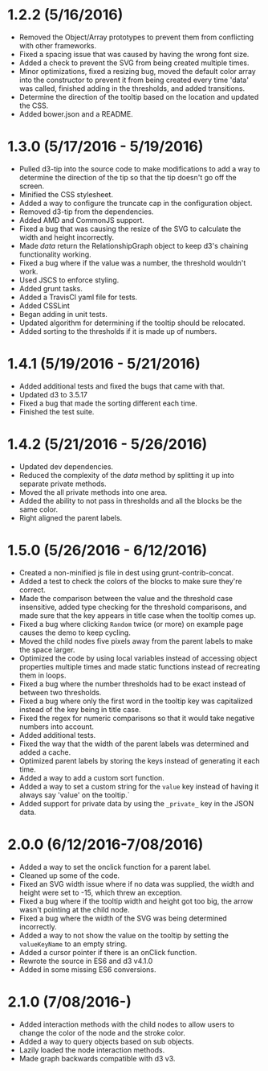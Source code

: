 # 1.2.2 (5/16/2016)
* Removed the Object/Array prototypes to prevent them from conflicting with other frameworks.
* Fixed a spacing issue that was caused by having the wrong font size.
* Added a check to prevent the SVG from being created multiple times.
* Minor optimizations, fixed a resizing bug, moved the default color array into the constructor to prevent it from being created every time 'data' was called, finished adding in the thresholds, and added transitions.
* Determine the direction of the tooltip based on the location and updated the CSS.
* Added bower.json and a README.

# 1.3.0 (5/17/2016 - 5/19/2016)
* Pulled d3-tip into the source code to make modifications to add a way to determine the direction of the tip so that the tip doesn't go off the screen.
* Minified the CSS stylesheet.
* Added a way to configure the truncate cap in the configuration object.
* Removed d3-tip from the dependencies.
* Added AMD and CommonJS support.
* Fixed a bug that was causing the resize of the SVG to calculate the width and height incorrectly.
* Made *data* return the RelationshipGraph object to keep d3's chaining functionality working.
* Fixed a bug where if the value was a number, the threshold wouldn't work.
* Used JSCS to enforce styling.
* Added grunt tasks.
* Added a TravisCI yaml file for tests.
* Added CSSLint
* Began adding in unit tests.
* Updated algorithm for determining if the tooltip should be relocated.
* Added sorting to the thresholds if it is made up of numbers.

# 1.4.1 (5/19/2016 - 5/21/2016)
* Added additional tests and fixed the bugs that came with that.
* Updated d3 to 3.5.17
* Fixed a bug that made the sorting different each time.
* Finished the test suite.

# 1.4.2 (5/21/2016 - 5/26/2016)
* Updated dev dependencies.
* Reduced the complexity of the *data* method by splitting it up into separate private methods.
* Moved the all private methods into one area.
* Added the ability to not pass in thresholds and all the blocks be the same color.
* Right aligned the parent labels.

# 1.5.0 (5/26/2016 - 6/12/2016)
* Created a non-minified js file in dest using grunt-contrib-concat.
* Added a test to check the colors of the blocks to make sure they're correct.
* Made the comparison between the value and the threshold case insensitive, added type checking for the threshold comparisons, and made sure that the key appears in title case when the tooltip comes up.
* Fixed a bug where clicking `Random` twice (or more) on example page causes the demo to keep cycling.
* Moved the child nodes five pixels away from the parent labels to make the space larger.
* Optimized the code by using local variables instead of accessing object properties multiple times and made static functions instead of recreating them in loops.
* Fixed a bug where the number thresholds had to be exact instead of between two thresholds.
* Fixed a bug where only the first word in the tooltip key was capitalized instead of the key being in title case.
* Fixed the regex for numeric comparisons so that it would take negative numbers into account.
* Added additional tests.
* Fixed the way that the width of the parent labels was determined and added a cache.
* Optimized parent labels by storing the keys instead of generating it each time.
* Added a way to add a custom sort function.
* Added a way to set a custom string for the `value` key instead of having it always say 'value' on the tooltip.`
* Added support for private data by using the `_private_` key in the JSON data.

# 2.0.0 (6/12/2016-7/08/2016)
* Added a way to set the onclick function for a parent label.
* Cleaned up some of the code.
* Fixed an SVG width issue where if no data was supplied, the width and height were set to -15, which threw an exception.
* Fixed a bug where if the tooltip width and height got too big, the arrow wasn't pointing at the child node.
* Fixed a bug where the width of the SVG was being determined incorrectly.
* Added a way to not show the value on the tooltip by setting the `valueKeyName` to an empty string.
* Added a cursor pointer if there is an onClick function.
* Rewrote the source in ES6 and d3 v4.1.0
* Added in some missing ES6 conversions.

# 2.1.0 (7/08/2016-)
* Added interaction methods with the child nodes to allow users to change the color of the node and the stroke color.
* Added a way to query objects based on sub objects.
* Lazily loaded the node interaction methods.
* Made graph backwards compatible with d3 v3.

